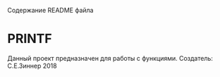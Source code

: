 Содержание README файла 
# PRINTF 
Данный проект предназначен для работы с функциями. 
Создатель: С.Е.Зиннер 
2018
